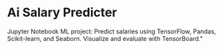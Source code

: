 # Ai Salary Predicter
 Jupyter Notebook ML project: Predict salaries using TensorFlow, Pandas, Scikit-learn, and Seaborn. Visualize and evaluate with TensorBoard."
